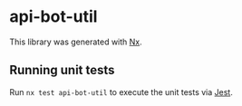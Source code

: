 # api-bot-util

This library was generated with [Nx](https://nx.dev).

## Running unit tests

Run `nx test api-bot-util` to execute the unit tests via [Jest](https://jestjs.io).
